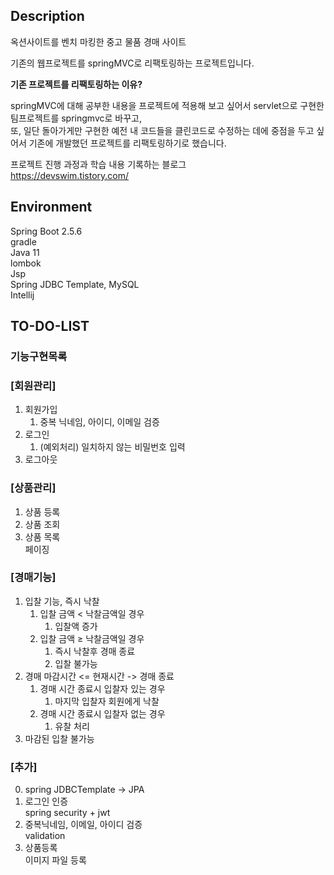 ## Description <br>
옥션사이트를 벤치 마킹한 중고 물품 경매 사이트  

기존의 웹프로젝트를 springMVC로 리팩토링하는 프로젝트입니다.   

**기존 프로젝트를 리팩토링하는 이유?**  

springMVC에 대해 공부한 내용을 프로젝트에 적용해 보고 싶어서 servlet으로 구현한 팀프로젝트를 springmvc로 바꾸고,       
또, 일단 돌아가게만 구현한 예전 내 코드들을 클린코드로 수정하는 데에 중점을 두고 싶어서 기존에 개발했던 프로젝트를 리팩토링하기로 했습니다.    


프로젝트 진행 과정과 학습 내용 기록하는 블로그  
https://devswim.tistory.com/    


## Environment  

Spring Boot 2.5.6  
gradle  
Java 11   
lombok  
Jsp  
Spring JDBC Template, MySQL  
Intellij  

## TO-DO-LIST

### 기능구현목록  

### [회원관리]  

1. 회원가입    
    1. 중복 닉네임, 아이디, 이메일 검증  
2. 로그인     
    1. (예외처리) 일치하지 않는 비밀번호 입력   
3. 로그아웃    

### [상품관리]  

1. 상품 등록  
2. 상품 조회  
3. 상품 목록  
    페이징

    

### [경매기능]  

1. 입찰 기능, 즉시 낙찰    
    1. 입찰 금액 < 낙찰금액일 경우  
        1. 입찰액 증가    
    2. 입찰 금액 ≥ 낙찰금액일 경우  
        1. 즉시 낙찰후 경매 종료
        2. 입찰 불가능  
2. 경매 마감시간 <= 현재시간 -> 경매 종료  
    1. 경매 시간 종료시 입찰자 있는 경우  
        1. 마지막 입찰자 회원에게 낙찰  
    2. 경매 시간 종료시 입찰자 없는 경우  
        1. 유찰 처리  
3. 마감된 입찰 불가능  



### [추가]    
0. spring JDBCTemplate -> JPA
1. 로그인 인증  
    spring security + jwt
2. 중복닉네임, 이메일, 아이디 검증    
    validation  
3. 상품등록  
    이미지 파일 등록 
